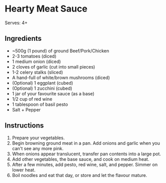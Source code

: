 Hearty Meat Sauce
=================

Serves: 4+

Ingredients
-----------
- ~500g (1 pound) of ground Beef/Pork/Chicken
- 2-3 tomatoes (diced)
- 1 medium onion (diced)
- 2 cloves of garlic (cut into small pieces)
- 1-2 celery stalks (sliced)
- A hand-full of white/brown mushrooms (diced)
- (Optional) 1 eggplant (cubed)
- (Optional) 1 zucchini (cubed)
- 1 jar of your favourite sauce (as a base)
- 1/2 cup of red wine
- 1 tablespoon of basil pesto
- Salt + Pepper

Instructions
------------
1. Prepare your vegetables.
2. Begin browning ground meat in a pan. Add onions and garlic when
you can't see any more pink.
3. When onions appear translucent, transfer pan contents into a large pot.
4. Add other vegetables, the base sauce, and cook on medium heat.
5. After a few minutes, add pesto, red wine, salt, and pepper. Simmer on
lower heat.
6. Boil noodles and eat that day, or store and let the flavour mature.
